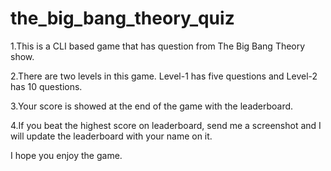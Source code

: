 # the_big_bang_theory_quiz

1.This is a CLI based game that has question from The Big Bang Theory show.

2.There are two levels in this game. Level-1 has five questions and Level-2 has 10 questions.

3.Your score is showed at the end of the game with the leaderboard.

4.If you beat the highest score on leaderboard, send me a screenshot and I will update the leaderboard with your name on it.

I hope you enjoy the game.
